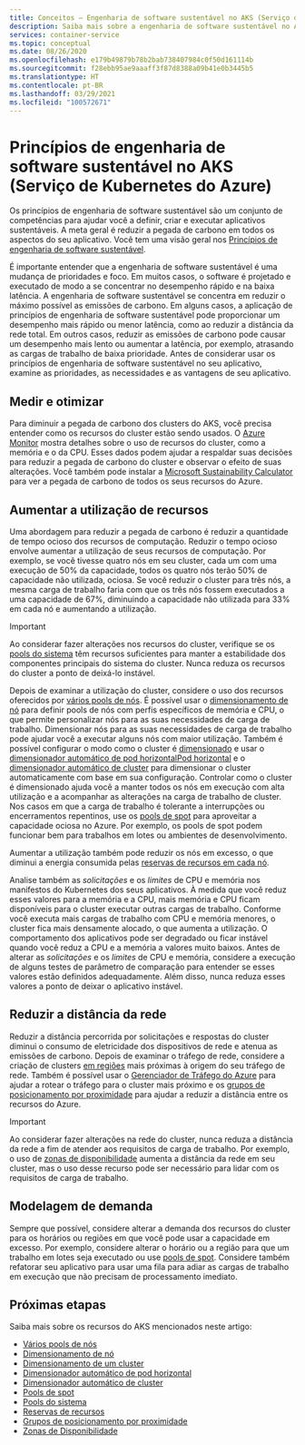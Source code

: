 ```yaml
---
title: Conceitos – Engenharia de software sustentável no AKS (Serviço de Kubernetes do Azure)
description: Saiba mais sobre a engenharia de software sustentável no AKS (Serviço de Kubernetes do Azure).
services: container-service
ms.topic: conceptual
ms.date: 08/26/2020
ms.openlocfilehash: e179b49879b78b2bab738407984c0f50d161114b
ms.sourcegitcommit: f28ebb95ae9aaaff3f87d8388a09b41e0b3445b5
ms.translationtype: HT
ms.contentlocale: pt-BR
ms.lasthandoff: 03/29/2021
ms.locfileid: "100572671"
---
```

# <a name="sustainable-software-engineering-principles-in-azure-kubernetes-service-aks"></a>Princípios de engenharia de software sustentável no AKS (Serviço de Kubernetes do Azure)

Os princípios de engenharia de software sustentável são um conjunto de competências para ajudar você a definir, criar e executar aplicativos sustentáveis. A meta geral é reduzir a pegada de carbono em todos os aspectos do seu aplicativo. Você tem uma visão geral nos [Princípios de engenharia de software sustentável][principles-sse].

É importante entender que a engenharia de software sustentável é uma mudança de prioridades e foco. Em muitos casos, o software é projetado e executado de modo a se concentrar no desempenho rápido e na baixa latência. A engenharia de software sustentável se concentra em reduzir o máximo possível as emissões de carbono. Em alguns casos, a aplicação de princípios de engenharia de software sustentável pode proporcionar um desempenho mais rápido ou menor latência, como ao reduzir a distância da rede total. Em outros casos, reduzir as emissões de carbono pode causar um desempenho mais lento ou aumentar a latência, por exemplo, atrasando as cargas de trabalho de baixa prioridade. Antes de considerar usar os princípios de engenharia de software sustentável no seu aplicativo, examine as prioridades, as necessidades e as vantagens de seu aplicativo.

## <a name="measure-and-optimize"></a>Medir e otimizar

Para diminuir a pegada de carbono dos clusters do AKS, você precisa entender como os recursos do cluster estão sendo usados. O [Azure Monitor][azure-monitor] mostra detalhes sobre o uso de recursos do cluster, como a memória e o da CPU. Esses dados podem ajudar a respaldar suas decisões para reduzir a pegada de carbono do cluster e observar o efeito de suas alterações. Você também pode instalar a [Microsoft Sustainability Calculator][sustainability-calculator] para ver a pegada de carbono de todos os seus recursos do Azure.

## <a name="increase-resource-utilization"></a>Aumentar a utilização de recursos

Uma abordagem para reduzir a pegada de carbono é reduzir a quantidade de tempo ocioso dos recursos de computação. Reduzir o tempo ocioso envolve aumentar a utilização de seus recursos de computação. Por exemplo, se você tivesse quatro nós em seu cluster, cada um com uma execução de 50% da capacidade, todos os quatro nós terão 50% de capacidade não utilizada, ociosa. Se você reduzir o cluster para três nós, a mesma carga de trabalho faria com que os três nós fossem executados a uma capacidade de 67%, diminuindo a capacidade não utilizada para 33% em cada nó e aumentando a utilização.

> [!IMPORTANT]
> Ao considerar fazer alterações nos recursos do cluster, verifique se os [pools do sistema][system-pools] têm recursos suficientes para manter a estabilidade dos componentes principais do sistema do cluster. Nunca reduza os recursos do cluster a ponto de deixá-lo instável.

Depois de examinar a utilização do cluster, considere o uso dos recursos oferecidos por [vários pools de nós][multiple-node-pools]. É possível usar o [dimensionamento de nó][node-sizing] para definir pools de nós com perfis específicos de memória e CPU, o que permite personalizar nós para as suas necessidades de carga de trabalho. Dimensionar nós para as suas necessidades de carga de trabalho pode ajudar você a executar alguns nós com maior utilização. Também é possível configurar o modo como o cluster é [dimensionado][scale] e usar o [dimensionador automático de pod horizontalPod horizontal][scale-horizontal] e o [dimensionador automático de cluster][scale-auto] para dimensionar o cluster automaticamente com base em sua configuração. Controlar como o cluster é dimensionado ajuda você a manter todos os nós em execução com alta utilização e a acompanhar as alterações na carga de trabalho de cluster. Nos casos em que a carga de trabalho é tolerante a interrupções ou encerramentos repentinos, use os [pools de spot][spot-pools] para aproveitar a capacidade ociosa no Azure. Por exemplo, os pools de spot podem funcionar bem para trabalhos em lotes ou ambientes de desenvolvimento.

Aumentar a utilização também pode reduzir os nós em excesso, o que diminui a energia consumida pelas [reservas de recursos em cada nó][resource-reservations].

Analise também as *solicitações* e os *limites* de CPU e memória nos manifestos do Kubernetes dos seus aplicativos. À medida que você reduz esses valores para a memória e a CPU, mais memória e CPU ficam disponíveis para o cluster executar outras cargas de trabalho. Conforme você executa mais cargas de trabalho com CPU e memória menores, o cluster fica mais densamente alocado, o que aumenta a utilização. O comportamento dos aplicativos pode ser degradado ou ficar instável quando você reduz a CPU e a memória a valores muito baixos. Antes de alterar as *solicitações* e os *limites* de CPU e memória, considere a execução de alguns testes de parâmetro de comparação para entender se esses valores estão definidos adequadamente. Além disso, nunca reduza esses valores a ponto de deixar o aplicativo instável.

## <a name="reduce-network-travel"></a>Reduzir a distância da rede

Reduzir a distância percorrida por solicitações e respostas do cluster diminui o consumo de eletricidade dos dispositivos de rede e atenua as emissões de carbono. Depois de examinar o tráfego de rede, considere a criação de clusters [em regiões][regions] mais próximas à origem do seu tráfego de rede. Também é possível usar o [Gerenciador de Tráfego do Azure][azure-traffic-manager] para ajudar a rotear o tráfego para o cluster mais próximo e os [grupos de posicionamento por proximidade][proiximity-placement-groups] para ajudar a reduzir a distância entre os recursos do Azure.

> [!IMPORTANT]
> Ao considerar fazer alterações na rede do cluster, nunca reduza a distância da rede a fim de atender aos requisitos de carga de trabalho. Por exemplo, o uso de [zonas de disponibilidade][availability-zones] aumenta a distância da rede em seu cluster, mas o uso desse recurso pode ser necessário para lidar com os requisitos de carga de trabalho.

## <a name="demand-shaping"></a>Modelagem de demanda

Sempre que possível, considere alterar a demanda dos recursos do cluster para os horários ou regiões em que você pode usar a capacidade em excesso. Por exemplo, considere alterar o horário ou a região para que um trabalho em lotes seja executado ou use [pools de spot][spot-pools]. Considere também refatorar seu aplicativo para usar uma fila para adiar as cargas de trabalho em execução que não precisam de processamento imediato.

## <a name="next-steps"></a>Próximas etapas

Saiba mais sobre os recursos do AKS mencionados neste artigo:

* [Vários pools de nós][multiple-node-pools]
* [Dimensionamento de nó][node-sizing]
* [Dimensionamento de um cluster][scale]
* [Dimensionador automático de pod horizontal][scale-horizontal]
* [Dimensionador automático de cluster][scale-auto]
* [Pools de spot][spot-pools]
* [Pools do sistema][system-pools]
* [Reservas de recursos][resource-reservations]
* [Grupos de posicionamento por proximidade][proiximity-placement-groups]
* [Zonas de Disponibilidade][availability-zones]

[availability-zones]: availability-zones.md
[azure-monitor]: ../azure-monitor/containers/container-insights-overview.md
[azure-traffic-manager]: ../traffic-manager/traffic-manager-overview.md
[proiximity-placement-groups]: reduce-latency-ppg.md
[regions]: faq.md#which-azure-regions-currently-provide-aks
[resource-reservations]: concepts-clusters-workloads.md#resource-reservations
[scale]: concepts-scale.md
[scale-auto]: concepts-scale.md#cluster-autoscaler
[scale-horizontal]: concepts-scale.md#horizontal-pod-autoscaler
[spot-pools]: spot-node-pool.md
[multiple-node-pools]: use-multiple-node-pools.md
[node-sizing]: use-multiple-node-pools.md#specify-a-vm-size-for-a-node-pool
[sustainability-calculator]: https://azure.microsoft.com/blog/microsoft-sustainability-calculator-helps-enterprises-analyze-the-carbon-emissions-of-their-it-infrastructure/
[system-pools]: use-system-pools.md
[principles-sse]: https://docs.microsoft.com/learn/modules/sustainable-software-engineering-overview/